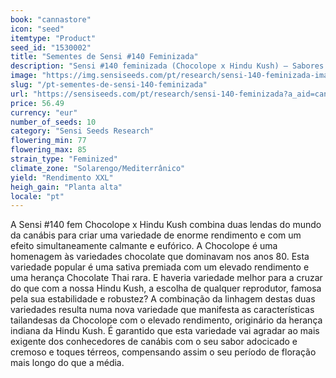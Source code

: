 ```yaml
---
book: "cannastore"
icon: "seed"
itemtype: "Product"
seed_id: "1530002"
title: "Sementes de Sensi #140 Feminizada"
description: "Sensi #140 feminizada (Chocolope x Hindu Kush) – Sabores térreos deliciosos, adocicados e cremosos; efeito tanto calmante como eufórico. Compre aqui."
image: "https://img.sensiseeds.com/pt/research/sensi-140-feminizada-image.png"
slug: "/pt-sementes-de-sensi-140-feminizada"
url: "https://sensiseeds.com/pt/research/sensi-140-feminizada?a_aid=cannastore"
price: 56.49
currency: "eur"
number_of_seeds: 10
category: "Sensi Seeds Research"
flowering_min: 77
flowering_max: 85
strain_type: "Feminized"
climate_zone: "Solarengo/Mediterrânico"
yield: "Rendimento XXL"
heigh_gain: "Planta alta"
locale: "pt"
---
```

A Sensi #140 fem Chocolope x Hindu Kush combina duas lendas do mundo da canábis para criar uma variedade de enorme rendimento e com um efeito simultaneamente calmante e eufórico. A Chocolope é uma homenagem às variedades chocolate que dominavam nos anos 80. Esta variedade popular é uma sativa premiada com um elevado rendimento e uma herança Chocolate Thai rara. E haveria variedade melhor para a cruzar do que com a nossa Hindu Kush, a escolha de qualquer reprodutor, famosa pela sua estabilidade e robustez? A combinação da linhagem destas duas variedades resulta numa nova variedade que manifesta as características tailandesas da Chocolope com o elevado rendimento, originário da herança indiana da Hindu Kush. É garantido que esta variedade vai agradar ao mais exigente dos conhecedores de canábis com o seu sabor adocicado e cremoso e toques térreos, compensando assim o seu período de floração mais longo do que a média.
